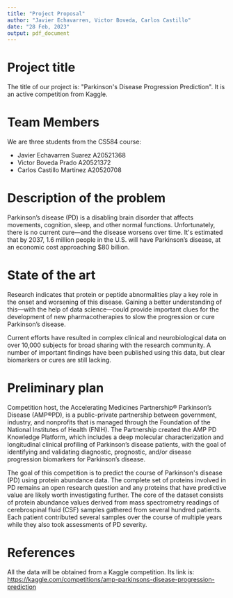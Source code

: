 ```yaml
---
title: "Project Proposal"
author: "Javier Echavarren, Victor Boveda, Carlos Castillo"
date: "28 Feb, 2023"
output: pdf_document
---
```


# Project title

The title of our project is: "Parkinson's Disease Progression Prediction". It is an active competition from Kaggle.

# Team Members

We are three students from the CS584 course:

- Javier Echavarren Suarez A20521368
- Victor Boveda Prado A20521372
- Carlos Castillo Martinez A20520708

# Description of the problem

Parkinson’s disease (PD) is a disabling brain disorder that affects movements, cognition, sleep, and other normal functions. Unfortunately, there is no current cure—and the disease worsens over time. It's estimated that by 2037, 1.6 million people in the U.S. will have Parkinson’s disease, at an economic cost approaching $80 billion.

# State of the art

Research indicates that protein or peptide abnormalities play a key role in the onset and worsening of this disease. Gaining a better understanding of this—with the help of data science—could provide important clues for the development of new pharmacotherapies to slow the progression or cure Parkinson’s disease.

Current efforts have resulted in complex clinical and neurobiological data on over 10,000 subjects for broad sharing with the research community. A number of important findings have been published using this data, but clear biomarkers or cures are still lacking.

# Preliminary plan

Competition host, the Accelerating Medicines Partnership® Parkinson’s Disease (AMP®PD), is a public-private partnership between government, industry, and nonprofits that is managed through the Foundation of the National Institutes of Health (FNIH). The Partnership created the AMP PD Knowledge Platform, which includes a deep molecular characterization and longitudinal clinical profiling of Parkinson’s disease patients, with the goal of identifying and validating diagnostic, prognostic, and/or disease progression biomarkers for Parkinson’s disease.

The goal of this competition is to predict the course of Parkinson's disease (PD) using protein abundance data. The complete set of proteins involved in PD remains an open research question and any proteins that have predictive value are likely worth investigating further. The core of the dataset consists of protein abundance values derived from mass spectrometry readings of cerebrospinal fluid (CSF) samples gathered from several hundred patients. Each patient contributed several samples over the course of multiple years while they also took assessments of PD severity.

# References

All the data will be obtained from a Kaggle competition. Its link is: https://kaggle.com/competitions/amp-parkinsons-disease-progression-prediction
